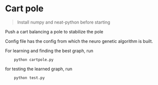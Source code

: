 # Cart pole

>Install numpy and neat-python before starting

Push a cart balancing a pole to stabilize the pole

Config file has the config from which the neuro genetic algorithm is built.

For learning and finding the best graph, run 

        python cartpole.py

for testing the learned graph, run

        python test.py

